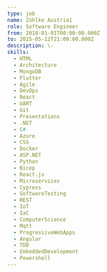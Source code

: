```yaml
---
type: job
name: Zühlke Austria1
role: Software Engineer
from: 2018-01-01T00:00:00.000Z
to: 2025-05-12T21:09:00.000Z
description: \-
skills:
  - HTML
  - Architecture
  - MongoDB
  - Flutter
  - Agile
  - DevOps
  - React
  - UART
  - Git
  - Presentations
  - .NET
  - C#
  - Azure
  - CSS
  - Docker
  - ASP.NET
  - Python
  - Bicep
  - React.js
  - Microservices
  - Cypress
  - SoftwareTesting
  - REST
  - IoT
  - IaC
  - ComputerScience
  - Mqtt
  - ProgressiveWebApps
  - Angular
  - TDD
  - EmbeddedDevelopment
  - Powershell
---
```

